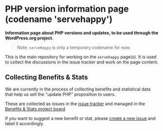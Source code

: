 # PHP version information page (codename 'servehappy')

**Information page about PHP versions and updates, to be used through the WordPress.org project.**

> Note: `serveHappy` is only a temporary codename for now.

This is the main repository for working on the `servehappy` page(s). It is used to collect the discussions in the issue tracker and work on the page content.

## Collecting Benefits & Stats

We are currently in the process of collecting benefits and statistical data that help us sell the "update PHP" proposition to users.

These are collected as issues in the [issue tracker](https://github.com/wp-core-php/servehappy/issues) and managed in the [ Benefits & Stats project board](https://github.com/wp-core-php/servehappy/projects/1).

If you want to suggest a new benefit or stat, please [create a new issue](https://github.com/wp-core-php/servehappy/issues/new) and label it accordingly.
